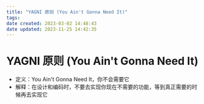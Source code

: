 ```yaml
---
title: "YAGNI 原则 (You Ain't Gonna Need It)"
tags: 
date created: 2023-03-02 14:48:43
date updated: 2023-11-25 14:42:35
---
```


# YAGNI 原则 (You Ain't Gonna Need It)

- 定义：You Ain't Gonna Need It，你不会需要它
- 解释：在设计和编码时，不要去实现你现在不需要的功能，等到真正需要的时候再去实现它
